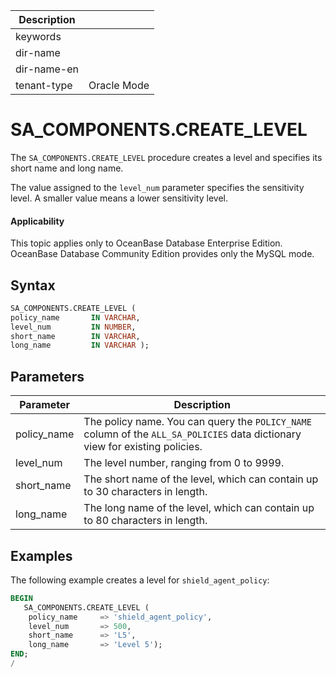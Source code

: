 | Description   |                 |
|---------------|-----------------|
| keywords      |                 |
| dir-name      |                 |
| dir-name-en   |                 |
| tenant-type   | Oracle Mode     |

# SA_COMPONENTS.CREATE_LEVEL

The `SA_COMPONENTS.CREATE_LEVEL` procedure creates a level and specifies its short name and long name.

The value assigned to the `level_num` parameter specifies the sensitivity level. A smaller value means a lower sensitivity level.

  <main id="notice" >
    <h4>Applicability</h4>
    <p>This topic applies only to OceanBase Database Enterprise Edition. OceanBase Database Community Edition provides only the MySQL mode. </p>
  </main>

Syntax
-----------

```sql
SA_COMPONENTS.CREATE_LEVEL (
policy_name       IN VARCHAR,
level_num         IN NUMBER,
short_name        IN VARCHAR,
long_name         IN VARCHAR );
```



Parameters
-------------



| **Parameter** | **Description** |
|-------------|--------------------------------------------------------|
| policy_name | The policy name. You can query the `POLICY_NAME` column of the `ALL_SA_POLICIES` data dictionary view for existing policies.  |
| level_num | The level number, ranging from 0 to 9999.  |
| short_name | The short name of the level, which can contain up to 30 characters in length.  |
| long_name | The long name of the level, which can contain up to 80 characters in length.  |



Examples
-----------

The following example creates a level for `shield_agent_policy`:

```sql
BEGIN
   SA_COMPONENTS.CREATE_LEVEL (
    policy_name     => 'shield_agent_policy',
    level_num       => 500,
    short_name      => 'L5',
    long_name       => 'Level 5');
END;
/
```



